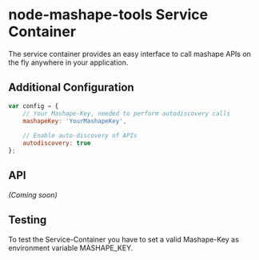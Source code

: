 # node-mashape-tools Service Container

The service container provides an easy interface to call mashape APIs on the fly anywhere in your application.


## Additional Configuration

```js
var config = {
    // Your Mashape-Key, needed to perform autodiscovery calls
    mashapeKey: 'YourMashapeKey',
    
    // Enable auto-discovery of APIs
    autodiscovery: true
};

```


## API

_(Coming soon)_


## Testing

To test the Service-Container you have to set a valid Mashape-Key as environment variable MASHAPE_KEY.
